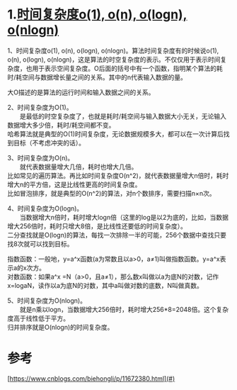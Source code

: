 # 1.[时间复杂度o\(1\), o\(n\), o\(logn\), o\(nlogn\)](https://www.cnblogs.com/biehongli/p/11672380.html)

1、时间复杂度o\(1\), o\(n\), o\(logn\), o\(nlogn\)。算法时间复杂度有的时候说o\(1\), o\(n\), o\(logn\), o\(nlogn\)，这是算法的时空复杂度的表示。不仅仅用于表示时间复杂度，也用于表示空间复杂度。O后面的括号中有一个函数，指明某个算法的耗时/耗空间与数据增长量之间的关系。其中的n代表输入数据的量。

大O描述的是算法的运行时间和输入数据之间的关系。

2、时间复杂度为O\(1\)。  
　　是最低的时空复杂度了，也就是耗时/耗空间与输入数据大小无关，无论输入数据增大多少倍，耗时/耗空间都不变。  
哈希算法就是典型的O\(1\)时间复杂度，无论数据规模多大，都可以在一次计算后找到目标（不考虑冲突的话）。

3、时间复杂度为O\(n\)。  
　　就代表数据量增大几倍，耗时也增大几倍。  
比如常见的遍历算法。再比如时间复杂度O\(n^2\)，就代表数据量增大n倍时，耗时增大n的平方倍，这是比线性更高的时间复杂度。  
比如冒泡排序，就是典型的O\(n^2\)的算法，对n个数排序，需要扫描n×n次。

4、时间复杂度为O\(logn\)。  
　　当数据增大n倍时，耗时增大logn倍（这里的log是以2为底的，比如，当数据增大256倍时，耗时只增大8倍，是比线性还要低的时间复杂度）。  
二分查找就是O\(logn\)的算法，每找一次排除一半的可能，256个数据中查找只要找8次就可以找到目标。

指数函数：一般地，y=a^x函数\(a为常数且以a&gt;0，a≠1\)叫做指数函数。y=a^x表示a的x次方。  
对数函数：如果a^x =N（a&gt;0，且a≠1），那么数x叫做以a为底N的对数，记作x=logaN，读作以a为底N的对数，其中a叫做对数的底数，N叫做真数。

5、时间复杂度为O\(nlogn\)。  
　　就是n乘以logn，当数据增大256倍时，耗时增大256\*8=2048倍。这个复杂度高于线性低于平方。  
归并排序就是O\(nlogn\)的时间复杂度。

# 参考

[https://www.cnblogs.com/biehongli/p/11672380.html](#)

